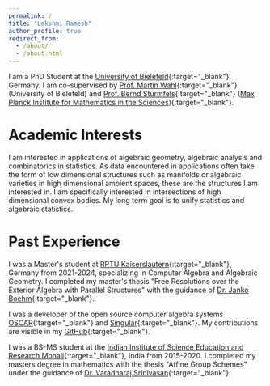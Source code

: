 ```yaml
---
permalink: /
title: "Lakshmi Ramesh"
author_profile: true
redirect_from: 
  - /about/
  - /about.html
---
```


I am a PhD Student at the [University of Bielefeld](https://www.uni-bielefeld.de){:target="_blank"}, Germany. I am co-supervised by [Prof. Martin Wahl](https://ekvv.uni-bielefeld.de/pers_publ/publ/PersonDetail.jsp?personId=397650776&lang=EN){:target="_blank"} (University of Bielefeld) and [Prof. Bernd Sturmfels](https://math.berkeley.edu/~bernd/){:target="_blank"} ([Max Planck Institute for Mathematics in the Sciences](https://www.mis.mpg.de)){:target="_blank"}.

Academic Interests
===
I am interested in applications of algebraic geometry, algebraic analysis and combinatorics in statistics. As data encountered in applications often take the form of low dimensional structures such as manifolds or algebraic varieties in high dimensional ambient spaces, these are the structures I am interested in. I am specifically interested in intersections of high dimensional convex bodies. My long term goal is to unify statistics and algebraic statistics. 

Past Experience
===
I was a Master's student at [RPTU Kaiserslautern](https://rptu.de){:target="_blank"}, Germany from 2021-2024, specializing in Computer Algebra and Algebraic Geometry. I completed my master's thesis "Free Resolutions over the Exterior Algebra with Parallel Structures" with the guidance of [Dr. Janko Boehm](https://agag-jboehm.math.rptu.de/~boehm/){:target="_blank"}.  

I was a developer of the open source computer algebra systems [OSCAR](https://www.oscar-system.org){:target="_blank"} and [Singular](https://www.singular.uni-kl.de){:target="_blank"}. My contributions are visible in my [GitHub](https://github.com/Lax202){:target="_blank"}.

I was a BS-MS student at the [Indian Institute of Science Education and Research Mohali](https://www.singular.uni-kl.de){:target="_blank"}, India from 2015-2020. I completed my masters degree in mathematics with the thesis "Affine Group Schemes" under the guidance of [Dr. Varadharaj Srinivasan](https://www.iisermohali.ac.in/faculty/dms/ravisri){:target="_blank"}.  